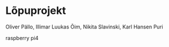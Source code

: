 
# Lõpuprojekt

Oliver Pällo, Illimar Luukas Õim, Nikita Slavinski, Karl Hansen Puri

raspberry pi4
